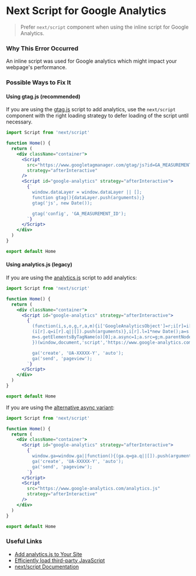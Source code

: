 # Next Script for Google Analytics

> Prefer `next/script` component when using the inline script for Google Analytics.

### Why This Error Occurred

An inline script was used for Google analytics which might impact your webpage's performance.

### Possible Ways to Fix It

#### Using gtag.js (recommended)

If you are using the [gtag.js](https://developers.google.com/analytics/devguides/collection/gtagjs) script to add analytics, use the `next/script` component with the right loading strategy to defer loading of the script until necessary.

```jsx
import Script from 'next/script'

function Home() {
  return (
    <div className="container">
      <Script
        src="https://www.googletagmanager.com/gtag/js?id=GA_MEASUREMENT_ID"
        strategy="afterInteractive"
      />
      <Script id="google-analytics" strategy="afterInteractive">
        {`
          window.dataLayer = window.dataLayer || [];
          function gtag(){dataLayer.push(arguments);}
          gtag('js', new Date());

          gtag('config', 'GA_MEASUREMENT_ID');
        `}
      </Script>
    </div>
  )
}

export default Home
```

#### Using analytics.js (legacy)

If you are using the [analytics.js](https://developers.google.com/analytics/devguides/collection/analyticsjs) script to add analytics:

```jsx
import Script from 'next/script'

function Home() {
  return (
    <div className="container">
      <Script id="google-analytics" strategy="afterInteractive">
        {`
          (function(i,s,o,g,r,a,m){i['GoogleAnalyticsObject']=r;i[r]=i[r]||function(){
          (i[r].q=i[r].q||[]).push(arguments)},i[r].l=1*new Date();a=s.createElement(o),
          m=s.getElementsByTagName(o)[0];a.async=1;a.src=g;m.parentNode.insertBefore(a,m)
          })(window,document,'script','https://www.google-analytics.com/analytics.js','ga');

          ga('create', 'UA-XXXXX-Y', 'auto');
          ga('send', 'pageview');
        `}
      </Script>
    </div>
  )
}

export default Home
```

If you are using the [alternative async variant](https://developers.google.com/analytics/devguides/collection/analyticsjs#alternative_async_tag):

```jsx
import Script from 'next/script'

function Home() {
  return (
    <div className="container">
      <Script id="google-analytics" strategy="afterInteractive">
        {`
          window.ga=window.ga||function(){(ga.q=ga.q||[]).push(arguments)};ga.l=+new Date;
          ga('create', 'UA-XXXXX-Y', 'auto');
          ga('send', 'pageview');
        `}
      </Script>
      <Script
        src="https://www.google-analytics.com/analytics.js"
        strategy="afterInteractive"
      />
    </div>
  )
}

export default Home
```

### Useful Links

- [Add analytics.js to Your Site](https://developers.google.com/analytics/devguides/collection/analyticsjs)
- [Efficiently load third-party JavaScript](https://web.dev/efficiently-load-third-party-javascript/)
- [next/script Documentation](https://nextjs.org/docs/basic-features/script)
